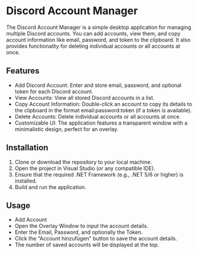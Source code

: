 # Discord Account Manager
 
The Discord Account Manager is a simple desktop application for managing multiple Discord accounts. You can add accounts, view them, and copy account information like email, password, and token to the clipboard. It also provides functionality for deleting individual accounts or all accounts at once.

## Features
- Add Discord Account: Enter and store email, password, and optional token for each Discord account.
- View Accounts: View all stored Discord accounts in a list.
- Copy Account Information: Double-click an account to copy its details to the clipboard in the format email:password:token (if a token is available).
- Delete Accounts: Delete individual accounts or all accounts at once.
- Customizable UI: The application features a transparent window with a minimalistic design, perfect for an overlay.
  
## Installation
1. Clone or download the repository to your local machine.
2. Open the project in Visual Studio (or any compatible IDE).
3. Ensure that the required .NET Framework (e.g., .NET 5/6 or higher) is installed.
4. Build and run the application.
 
## Usage
- Add Account
- Open the Overlay Window to input the account details.
- Enter the Email, Password, and optionally the Token.
- Click the "Account hinzufügen" button to save the account details.
- The number of saved accounts will be displayed at the top.
